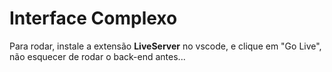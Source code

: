 # Interface Complexo
Para rodar, instale a extensão **LiveServer** no vscode, e clique em "Go Live", não esquecer de rodar o back-end antes...
